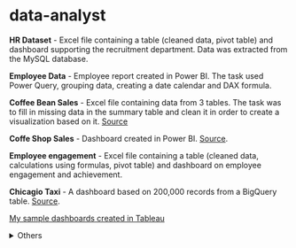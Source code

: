 # data-analyst

__HR Dataset__ - Excel file containing a table (cleaned data, pivot table) and dashboard supporting the recruitment department.
Data was extracted from the MySQL database.

__Employee Data__ - Employee report created in Power BI. The task used Power Query, grouping data, creating a date calendar and DAX formula.

__Coffee Bean Sales__ - Excel file containing data from 3 tables. The task was to fill in missing data in the summary table and clean it in order to create a visualization based on it. 
[Source](https://www.kaggle.com/datasets/saadharoon27/coffee-bean-sales-raw-dataset)

__Coffe Shop Sales__ - Dashboard created in Power BI. [Source](https://www.kaggle.com/datasets/ahmedabbas757/coffee-sales). 

__Employee engagement__ - Excel file containing a table (cleaned data, calculations using formulas, pivot table) and dashboard on employee engagement and achievement.

__Chicagio Taxi__ - A dashboard based on 200,000 records from a BigQuery table. [Source](https://console.cloud.google.com/marketplace/product/city-of-chicago-public-data/chicago-taxi-trips).


[My sample dashboards created in Tableau](https://public.tableau.com/app/profile/judyta6092)

<details>
<summary> Others </summary>

__Customers Orders__ - Database created in MS Access

__Marketing AB__ - Presentation and Excel file with the results of the marketing campaign

__Healthcare Dataset__ - Statistical analysis of patients' health

</details>
